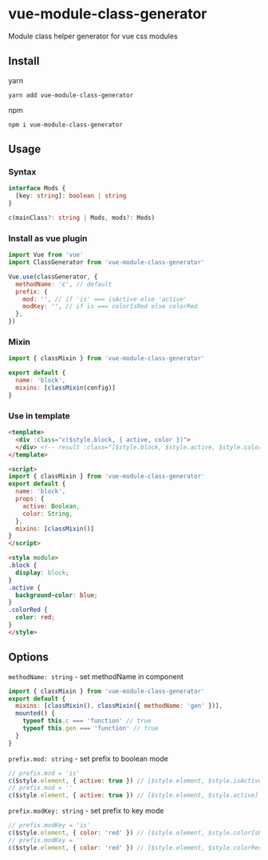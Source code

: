 # vue-module-class-generator
Module class helper generator for vue css modules

## Install
yarn
```
yarn add vue-module-class-generator
```

npm
```
npm i vue-module-class-generator
```

## Usage
### Syntax
```ts
interface Mods {
  [key: string]: boolean | string
}

c(mainClass?: string | Mods, mods?: Mods)
```

### Install as vue plugin
```js
import Vue from 'vue'
import ClassGenerator from 'vue-module-class-generator'

Vue.use(classGenerator, {
  methodName: 'c', // default
  prefix: {
    mod: '', // if 'is' === isActive else 'active'
    modKey: '', // if is === colorIsRed else colorRed
  },
})
```
### Mixin
```js
import { classMixin } from 'vue-module-class-generator'

export default {
  name: 'block',
  mixins: [classMixin(config)]
}
```

### Use in template
```html
<template>
  <div :class="c($style.block, { active, color })">
  </div> <!-- result :class="[$style.block, $style.active, $style.colorRed]" -->
</template>

<script>
import { classMixin } from 'vue-module-class-generator'
export default {
  name: 'block',
  props: {
    active: Boolean,
    color: String,
  },
  mixins: [classMixin()]
}
</script>

<style module>
.block {
  display: block;
}
.active {
  background-color: blue;
}
.colorRed {
  color: red;
}
</style>
```

## Options
`methodName: string` - set methodName in component
```js
import { classMixin } from 'vue-module-class-generator'
export default {
  mixins: [classMixin(), classMixin({ methodName: 'gen' })],
  mounted() {
    typeof this.c === 'function' // true
    typeof this.gen === 'function' // true
  }
}
```

`prefix.mod: string` - set prefix to boolean mode
```js
// prefix.mod = 'is'
c($style.element, { active: true }) // [$style.element, $style.isActive]
// prefix.mod = ''
c($style.element, { active: true }) // [$style.element, $style.active]
```

`prefix.modKey: string` - set prefix to key mode
```js
// prefix.modKey = 'is'
c($style.element, { color: 'red' }) // [$style.element, $style.colorIsRed]
// prefix.modKey = ''
c($style.element, { color: 'red' }) // [$style.element, $style.colorRed]
```